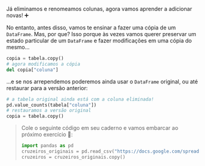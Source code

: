 Já eliminamos e renomeamos colunas, agora vamos aprender a adicionar novas! :heavy_plus_sign:

No entanto, antes disso, vamos te ensinar a fazer uma cópia de um `DataFrame`. Mas, por que? Isso porque às vezes vamos querer  preservar um estado particular de um `DataFrame` e fazer modificações em uma cópia do mesmo...

```python
copia = tabela.copy()
# agora modificamos a cópia
del copia["coluna"]
```

...e se nos arrependemos poderemos ainda usar o `DataFrame` original, ou até restaurar para a versão anterior:

```python
# a tabela original ainda está com a coluna eliminada!
pd.value_counts(tabela["coluna"])
# restauramos a versão original 
copia = tabela.copy()
```

> Cole o seguinte código em seu caderno e vamos embarcar ao próximo exercício 🚢:
>
> ```python
> import pandas as pd
> cruzeiros_originais = pd.read_csv("https://docs.google.com/spreadsheets/d/e/2PACX-1vRSa9oM9fC-QlT7VOeGhZQtrWnlNSTsk3U8DWGTOXUWtPH6u9o5O5eZ0kTg8mFTwAn9vMdGRK7o2SPB/pub?gid=751983160&single=true&output=csv")
> cruzeiros = cruzeiros_originais.copy()
> ```
